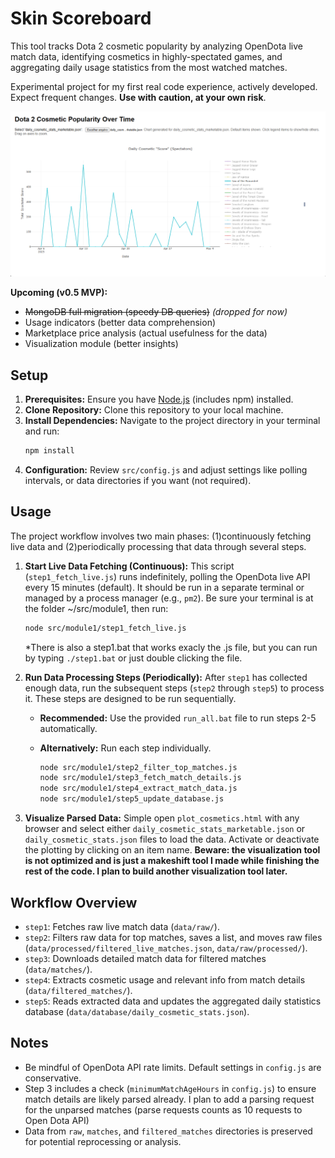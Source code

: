 # Skin Scoreboard

This tool tracks Dota 2 cosmetic popularity by analyzing OpenDota live match data, identifying cosmetics in highly-spectated games, and aggregating daily usage statistics from the most watched matches.

Experimental project for my first real code experience, actively developed. Expect frequent changes. **Use with caution, at your own risk**.

![alt text](image.png)

**Upcoming (v0.5 MVP):**
*   ~~MongoDB full migration (speedy DB queries)~~ _(dropped for now)_
*   Usage indicators (better data comprehension)
*   Marketplace price analysis (actual usefulness for the data)
*   Visualization module (better insights)

## Setup

1.  **Prerequisites:** Ensure you have [Node.js](https://nodejs.org/) (includes npm) installed.
2.  **Clone Repository:** Clone this repository to your local machine.
3.  **Install Dependencies:** Navigate to the project directory in your terminal and run:
    ```bash
    npm install
    ```
4.  **Configuration:** Review `src/config.js` and adjust settings like polling intervals, or data directories if you want (not required).

## Usage

The project workflow involves two main phases: (1)continuously fetching live data and (2)periodically processing that data through several steps.

1.  **Start Live Data Fetching (Continuous):**
    This script (`step1_fetch_live.js`) runs indefinitely, polling the OpenDota live API every 15 minutes (default). It should be run in a separate terminal or managed by a process manager (e.g., `pm2`). Be sure your terminal is at the folder ~/src/module1, then run:
    ```bash
    node src/module1/step1_fetch_live.js
    ```

    *There is also a step1.bat that works exacly the .js file, but you can run by typing `./step1.bat` or just double clicking the file.

2.  **Run Data Processing Steps (Periodically):**
    After `step1` has collected enough data, run the subsequent steps (`step2` through `step5`) to process it. These steps are designed to be run sequentially.

    *   **Recommended:** Use the provided `run_all.bat` file to run steps 2-5 automatically.
        
    *   **Alternatively:** Run each step individually.
        ```bash
        node src/module1/step2_filter_top_matches.js
        node src/module1/step3_fetch_match_details.js
        node src/module1/step4_extract_match_data.js
        node src/module1/step5_update_database.js
        ```
3.  **Visualize Parsed Data:**
    Simple open `plot_cosmetics.html` with any browser and select either `daily_cosmetic_stats_marketable.json` or `daily_cosmetic_stats.json` files to load the data. Activate or deactivate the plotting by clicking on an item name. **Beware: the visualization tool is not optimized and is just a makeshift tool I made while finishing the rest of the code. I plan to build another visualization tool later.**

## Workflow Overview

*   `step1`: Fetches raw live match data (`data/raw/`).
*   `step2`: Filters raw data for top matches, saves a list, and moves raw files (`data/processed/filtered_live_matches.json`, `data/raw/processed/`).
*   `step3`: Downloads detailed match data for filtered matches (`data/matches/`).
*   `step4`: Extracts cosmetic usage and relevant info from match details (`data/filtered_matches/`).
*   `step5`: Reads extracted data and updates the aggregated daily statistics database (`data/database/daily_cosmetic_stats.json`).

## Notes

*   Be mindful of OpenDota API rate limits. Default settings in `config.js` are conservative.
*   Step 3 includes a check (`minimumMatchAgeHours` in `config.js`) to ensure match details are likely parsed already. I plan to add a parsing request for the unparsed matches (parse requests counts as 10 requests to Open Dota API)
*   Data from `raw`, `matches`, and `filtered_matches` directories is preserved for potential reprocessing or analysis.
